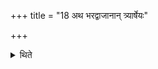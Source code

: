 +++
title = "18 अथ भरद्वाजानान् त्र्यार्षेयः"

+++

<details><summary>थिते</summary>

अथ भरद्वाजानां त्र्यार्षेयः । आङ्गिरस बार्हस्पत्य भारद्वाजेति । भरद्वाजवद्बृहस्पतिवदङ्गिरोवदिति १८
</details>
